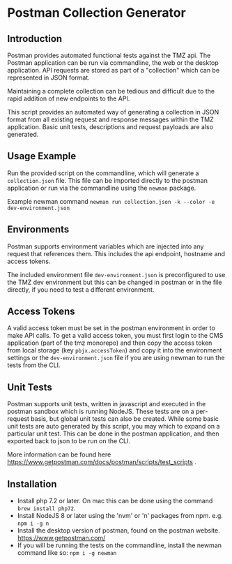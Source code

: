 # Postman Collection Generator


## Introduction

Postman provides automated functional tests against the TMZ api.  The Postman application can be run via commandline, the web or the desktop application.  API requests are stored as part of a "collection" which can be represented in JSON format.  

Maintaining a complete collection can be tedious and difficult due to the rapid addition of new endpoints to the API.

This script provides an automated way of generating a collection in JSON format from all existing request and response messages within the TMZ application.  Basic unit tests, descriptions and request payloads are also generated. 


## Usage Example

Run the provided script on the commandline, which will generate a `collection.json` file.  This file can be imported directly to the postman application or run via the commandline using the `newman` package.

Example newman command `newman run collection.json -k --color -e dev-environment.json`


## Environments

Postman supports environment variables which are injected into any request that references them.  This includes the api endpoint, hostname and access tokens.

The included environment file `dev-environment.json` is preconfigured to use the TMZ dev environment but this can be changed in postman or in the file directly, if you need to test a different environment.


## Access Tokens

A valid access token must be set in the postman environment in order to make API calls.  To get a valid access token, you must first login to the CMS application (part of the tmz monorepo) and then copy the access token from local storage (key `pbjx.accessToken`) and copy it into the environment settings or the `dev-environment.json` file if you are using newman to run the tests from the CLI.


## Unit Tests

Postman supports unit tests, written in javascript and executed in the postman sandbox which is running NodeJS.  These tests are on a per-request basis, but global unit tests can also be created.  While some basic unit tests are auto generated by this script, you may which to expand on a particular unit test.  This can be done in the postman application, and then exported back to json to be run on the CLI.

More information can be found here <https://www.getpostman.com/docs/postman/scripts/test_scripts> .


## Installation

+ Install php 7.2 or later.  On mac this can be done using the command `brew install php72`.
+ Install NodeJS 8 or later using the 'nvm' or 'n' packages from npm.  e.g. `npm i -g n`
+ Install the desktop version of postman, found on the postman website.  https://www.getpostman.com/
+ If you will be running the tests on the commandline, install the newman command like so: `npm i -g newman`
